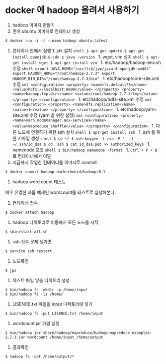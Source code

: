 # docker 에 hadoop 올려서 사용하기
1. hadoop 이미지 만들기
  1. 먼저 ubuntu 이미지로 컨테이너 생성
  ```shell
  $ docker run -i -t --name hadoop ubuntu:latest
  ```
  1. 컨테이너 안에서 실행
    1. jdk 설치
    ```shell
    $ apt-get update
    $ apt-get install openjdk-8-jdk
    $ java -version
    ```
    1. wget, vim 설치
    ```shell
    $ apt-get install wget
    $ apt-get install vim
    ```
    1. etc/hadoop/hadoop-env.sh 수정
    ```shell
    export JAVA_HOME="/usr/lib/jvm/java-8-openjdk-amd64"
    export HADOOP_HOME="/root/hadoop-2.7.3"
    export HADOOP_BIN_DIR="/root/hadoop-2.7.3/bin"
    ```
    1. etc/hadoop/core-site.xml 수정
    ```xml
    <configuration>
      <property>
          <name>fs.defaultFS</name>
          <value>hdfs://localhost:9000</value>
      </property>
      <property>
          <name>hadoop.tmp.dir</name>
          <value>/root/hadoop-2.7.3/tmp</value>
      </property>
    </configuration>
    ```
    1. etc/hadoop/hdfs-site.xml 수정
    ```xml
    <configuration>
      <property>
          <name>dfs.replication</name>
          <value>1</value>
      </property>
    </configuration>
    ```
    1. etc/hadoop/yarn-site.xml 수정 (yarn 을 위한 설정)
    ```xml
    <configuration>
      <property>
          <name>yarn.nodemanager.aux-services</name>
          <value>mapreduce_shuffle</value>
      </property>
    </configuration>
    ```
    1. 다른 노드에 연결하기 위한 ssh 설치
    ```shell
    $ apt-get install ssh
    ```
    1. ssh 를 위한 키파일 생성
    ```shell
    $ cd ~/
    $ ssh-keygen -t rsa -P '' -f ~/.ssh/id_dsa
    $ cd .ssh
    $ cat id_dsa.pub >> authorized_keys
    ```
    1. namenode 포맷
    ```shell
    $ bin/hadoop namenode -format
    ```
    1. `Ctrl + P + Q` 로 컨테이너에서 이탈
  1. 지금까지 작업한 컨테이너를 이미지로 commit
  ```shell
  $ docker commit hadoop dockerhubid/hadoop:0.1
  ```  
1. hadoop word count 테스트

  매우 유명한 하둡 예제인 wordcount를 테스트로 실행해본다.
  1. 컨테이너 접속
  ```shell
  $ docker attach hadoop
  ```
  1. hadoop 디렉토리로 이동해서 모든 노드를 시작
  ```shell
  $ sbin/start-all.sh
  ```
  1. ssh 접속 문제 생기면
  ```shell
  $ service ssh restart
  ```
  1. 노드확인
  ```shell
  $ jps
  ```
  1. 텍스트 파일 넣을 디렉토리 생성
  ```shell
  $ bin/hadoop fs -mkdir -p /home/input
  $ bin/haddop fs -ls /home/
  ```
  1. LISENCE.txt 파일을 input 디렉토리에 넣기
  ```shell
  $ bin/hadoop fs -put LISENCE.txt /home/input
  ```
  1. wordcount.jar 파일 실행
  ```shell
  $ bin/hadoop jar share/hadoop/mapreduce/hadoop-mapreduce-examples-2.7.3.jar wordcount /home/input /home/output
  ```
  1. 결과확인
  ```shell
  $ hadoop fs -cat /home/output/*
  ```

